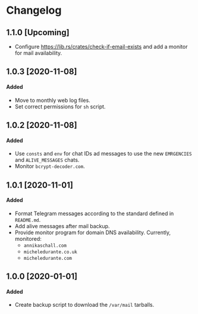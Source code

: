 # Changelog

## 1.1.0 [Upcoming]
- Configure https://lib.rs/crates/check-if-email-exists and add a monitor for mail availability.

## 1.0.3 [2020-11-08]
#### Added
- Move to monthly web log files.
- Set correct permissions for `sh` script.

## 1.0.2 [2020-11-08]
#### Added
- Use `consts` and `env` for chat IDs ad messages to use the new `EMRGENCIES` and `ALIVE_MESSAGES` chats.
- Monitor `bcrypt-decoder.com`.

## 1.0.1 [2020-11-01]
#### Added
- Format Telegram messages according to the standard defined in `README.md`.
- Add alive messages after mail backup.
- Provide monitor program for domain DNS availability. Currently, monitored: 
    - `annikaschall.com` 
    - `micheledurante.co.uk`
    - `micheledurante.com`

## 1.0.0 [2020-01-01]
#### Added
- Create backup script to download the `/var/mail` tarballs.
